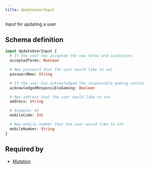 ```yaml
---
title: UpdateUserInput
---
```


Input for updating a user

## Schema definition
```graphql
input UpdateUserInput {
  # If the user has accepted the new terms and conditions
  acceptedTerms: Boolean

  # New password that the user would like to set
  passwordNew: String

  # If the user has acknowledged the responsible gaming notice
  acknowledgedResponsibleGaming: Boolean

  # New address that the user would like to set
  address: String

  # Example: 44
  mobileCode: Int

  # New mobile number that the user would like to set
  mobileNumber: String
}
```
## Required by
* [Mutation](graphql/schema/mutation.md)
